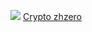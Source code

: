 
<p><img src="https://avatars.githubusercontent.com/u/470058?s=48&v=4" class="gsc-avatar">  <a href="https://github.com/michaelliao" target="_blank">Crypto zhzero</a></p>
